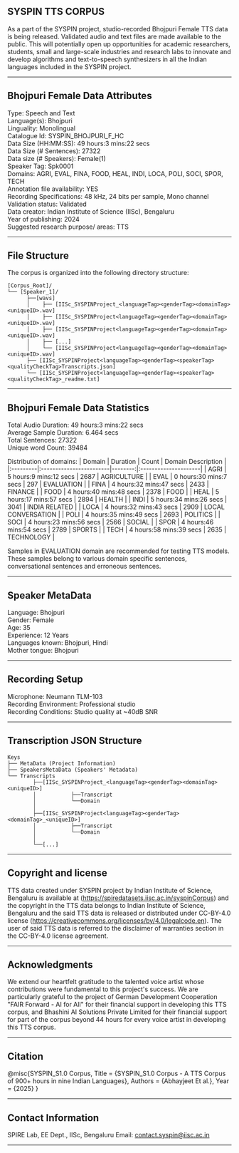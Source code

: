 ## SYSPIN TTS CORPUS

As a part of the SYSPIN project, studio-recorded Bhojpuri Female TTS data is being released.
Validated audio and text files are made available to the public. This will potentially open up
opportunities for academic researchers, students, small and large-scale industries and research
labs to innovate and develop algorithms and text-to-speech synthesizers in all the Indian languages
included in the SYSPIN project.

---

## Bhojpuri Female Data Attributes

Type: Speech and Text  
Language(s): Bhojpuri  
Linguality: Monolingual  
Catalogue Id: SYSPIN_BHOJPURI_F_HC  
Data Size (HH:MM:SS): 49 hours:3 mins:22 secs  
Data Size (# Sentences): 27322  
Data size (# Speakers): Female(1)  
Speaker Tag: Spk0001  
Domains: AGRI, EVAL, FINA, FOOD, HEAL, INDI, LOCA, POLI, SOCI, SPOR, TECH  
Annotation file availability: YES  
Recording Specifications: 48 kHz, 24 bits per sample, Mono channel  
Validation status: Validated  
Data creator: Indian Institute of Science (IISc), Bengaluru  
Year of publishing: 2024  
Suggested research purpose/ areas: TTS  

---

## File Structure

The corpus is organized into the following directory structure:
```
[Corpus_Root]/
└── [Speaker_1]/
      ├──[wavs]
      │    ├── [IISc_SYSPINProject_<languageTag><genderTag><domainTag><uniqueID>.wav]
      │    ├── [IISc_SYSPINProject<languageTag><genderTag><domainTag><uniqueID>.wav]
      │    ├── [IISc_SYSPINProject<languageTag><genderTag><domainTag><uniqueID>.wav]
      │    ├── [...]
      │    └── [IISc_SYSPINProject<languageTag><genderTag><domainTag><uniqueID>.wav]
      ├── [IISc_SYSPINProject<languageTag><genderTag><speakerTag><qualityCheckTag>Transcripts.json]
      └── [IISc_SYSPINProject<languageTag><genderTag><speakerTag><qualityCheckTag>_readme.txt]
```
---

## Bhojpuri Female Data Statistics

Total Audio Duration:    49 hours:3 mins:22 secs  
Average Sample Duration: 6.464 secs  
Total Sentences:         27322  
Unique word Count:       39484  

Distribution of domains:
| Domain   | Duration                |   Count | Domain Description   |
|:---------|:------------------------|--------:|:---------------------|
| AGRI     | 5 hours:9 mins:12 secs  |    2687 | AGRICULTURE          |
| EVAL     | 0 hours:30 mins:7 secs  |    297  | EVALUATION           |
| FINA     | 4 hours:32 mins:47 secs |    2433 | FINANCE              |
| FOOD     | 4 hours:40 mins:48 secs |    2378 | FOOD                 |
| HEAL     | 5 hours:17 mins:57 secs |    2894 | HEALTH               |
| INDI     | 5 hours:34 mins:26 secs |    3041 | INDIA RELATED        |
| LOCA     | 4 hours:32 mins:43 secs |    2909 | LOCAL CONVERSATION   |
| POLI     | 4 hours:35 mins:49 secs |    2693 | POLITICS             |
| SOCI     | 4 hours:23 mins:56 secs |    2566 | SOCIAL               |
| SPOR     | 4 hours:46 mins:54 secs |    2789 | SPORTS               |
| TECH     | 4 hours:58 mins:39 secs |    2635 | TECHNOLOGY           |

Samples in EVALUATION domain are recommended for testing TTS models. These samples belong to
various domain specific sentences, conversational sentences and erroneous sentences.

---

## Speaker MetaData

Language: Bhojpuri  
Gender: Female  
Age: 35  
Experience: 12 Years  
Languages known: Bhojpuri, Hindi  
Mother tongue: Bhojpuri  

---

## Recording Setup

Microphone: Neumann TLM-103  
Recording Environment: Professional studio  
Recording Conditions: Studio quality at ~40dB SNR  

---

## Transcription JSON Structure
```
Keys
├── MetaData (Project Information)
├── SpeakersMetaData (Speakers' Metadata)
└── Transcripts
        ├──[IISc_SYSPINProject_<languageTag><genderTag><domainTag><uniqueID>]
        │ 			├──Transcript
        │ 			└──Domain
        │ 		
        ├──[IISc_SYSPINProject<languageTag><genderTag><domainTag>_<uniqueID>]
        │ 			├──Transcript
        │ 			└──Domain
        │
        └──[...]
```

---

## Copyright and license

TTS data created under SYSPIN project by Indian Institute of Science, Bengaluru is available
at (https://spiredatasets.iisc.ac.in/syspinCorpus) and the copyright in the TTS data belongs to
Indian Institute of Science, Bengaluru and the said TTS data is released or distributed under
CC-BY-4.0 license (https://creativecommons.org/licenses/by/4.0/legalcode.en). The user of
said TTS data is referred to the disclaimer of warranties section in the CC-BY-4.0 license
agreement.

---

## Acknowledgments

We extend our heartfelt gratitude to the talented voice artist whose contributions were
fundamental to this project's success.
We are particularly grateful to the project of German Development Cooperation "FAIR Forward - AI
for All" for their financial support in developing this TTS corpus, and Bhashini AI Solutions 
Private Limited for their financial support for part of the corpus beyond 44 hours for every 
voice artist in developing this TTS corpus.

---

## Citation

@misc{SYSPIN_S1.0 Corpus,
     	Title = {SYSPIN_S1.0 Corpus - A TTS Corpus of 900+ hours in nine Indian Languages},
     	Authors = {Abhayjeet Et al.},
     	Year = {2025}
}

---

## Contact Information

SPIRE Lab, EE Dept., IISc, Bengaluru
Email: contact.syspin@iisc.ac.in

---
